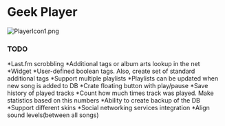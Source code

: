 # Geek Player #

![PlayerIcon1.png](https://bitbucket.org/repo/Rp7dLp/images/2971273178-PlayerIcon1.png)

### TODO ###
*Last.fm scrobbling
*Additional tags or album arts lookup in the net
*Widget
*User-defined boolean tags. Also, create set of standard additional tags
*Support multiple playlists
*Playlists  can be updated when new song is added to DB
*Crate floating button with play/pause
*Save history of played tracks
*Count how much times track was played. Make statistics based on this numbers
*Ability to create backup of the DB
*Support different skins 
*Social networking services integration
*Align sound levels(between all songs)